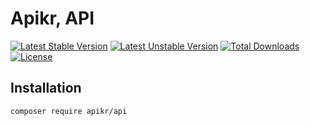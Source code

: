 Apikr, API
==========

[![Latest Stable Version](https://poser.pugx.org/apikr/api/v/stable.svg)](https://packagist.org/packages/apikr/api)
[![Latest Unstable Version](https://poser.pugx.org/apikr/api/v/unstable.svg)](https://packagist.org/packages/apikr/api)
[![Total Downloads](https://poser.pugx.org/apikr/api/downloads.svg)](https://packagist.org/packages/apikr/api)
[![License](https://poser.pugx.org/apikr/api/license.svg)](https://packagist.org/packages/apikr/api)

## Installation

```bash
composer require apikr/api
```
